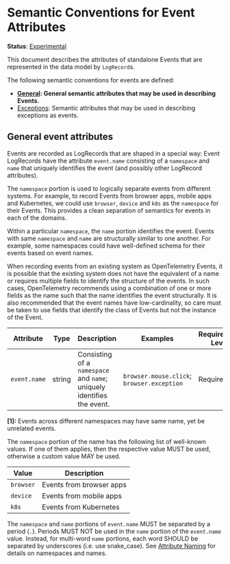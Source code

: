 <!--- Hugo front matter used to generate the website version of this page:
linkTitle: Events
aliases: [docs/specs/semconv/general/events-general]
--->

# Semantic Conventions for Event Attributes

**Status**: [Experimental][DocumentStatus]

This document describes the attributes of standalone Events that are represented
in the data model by `LogRecord`s.

The following semantic conventions for events are defined:

* **[General](#general-event-attributes): General semantic attributes that may be used in describing Events.**
* [Exceptions](/docs/exceptions/exceptions-logs.md): Semantic attributes that may be used in describing exceptions as events.

## General event attributes

Events are recorded as LogRecords that are shaped
in a special way: Event LogRecords have the attribute
`event.name` consisting of a `namespace` and `name` that
uniquely identifies the event (and possibly other LogRecord attributes).

The `namespace` portion is used to logically separate events from different
systems. For example, to record Events from browser apps, mobile apps and
Kubernetes, we could use `browser`, `device` and `k8s` as the `namespace` for their
Events. This provides a clean separation of semantics for events in each of the
domains.

Within a particular `namespace`, the `name` portion identifies the event.
Events with same `namespace` and `name` are structurally similar to one another. For
example, some namespaces could have well-defined schema for their events based on
event names.

When recording events from an existing system as OpenTelemetry Events, it is
possible that the existing system does not have the equivalent of a name or
requires multiple fields to identify the structure of the events. In such cases,
OpenTelemetry recommends using a combination of one or more fields as the name
such that the name identifies the event structurally. It is also recommended that
the event names have low-cardinality, so care must be taken to use fields
that identify the class of Events but not the instance of the Event.

<!-- semconv event -->
| Attribute  | Type | Description  | Examples  | Requirement Level |
|---|---|---|---|---|
| `event.name` | string | Consisting of a `namespace` and `name`; uniquely identifies the event. | `browser.mouse.click`; `browser.exception` | Required |

**[1]:** Events across different namespaces may have same name, yet be unrelated events.

The `namespace` portion of the name has the following list of well-known values. If one of them applies, then the respective value MUST be used, otherwise a custom value MAY be used.

| Value  | Description |
|---|---|
| `browser` | Events from browser apps |
| `device` | Events from mobile apps |
| `k8s` | Events from Kubernetes |

The `namespace` and `name` portions of `event.name` MUST be separated by a period (`.`). Periods MUST NOT be used in the `name` portion of the `event.name`
value. Instead, for multi-word `name` portions, each word SHOULD be separated by underscores (i.e. use snake_case). See [Attribute Naming](https://github.com/open-telemetry/opentelemetry-specification/tree/v1.26.0/specification/common/attribute-naming.md) for details on namespaces and names.
<!-- endsemconv -->

[DocumentStatus]: https://github.com/open-telemetry/opentelemetry-specification/tree/v1.26.0/specification/document-status.md

